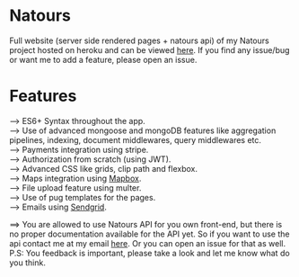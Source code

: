 # Natours
Full website (server side rendered pages + natours api) of my Natours project hosted on heroku and can be viewed <a target='_blank' href='https://natours4.herokuapp.com'>here</a>.
If you find any issue/bug or want me to add a feature, please open an issue.  

# Features  
--> ES6+ Syntax throughout the app.  
--> Use of advanced mongoose and mongoDB features like aggregation pipelines, indexing, document middlewares, query middlewares etc.  
--> Payments integration using stripe.  
--> Authorization from scratch (using JWT).  
--> Advanced CSS like grids, clip path and flexbox.  
--> Maps integration using <a target="_blank" href = 'https://mapbox.com'>Mapbox</a>.  
--> File upload feature using multer.  
--> Use of pug templates for the pages.  
--> Emails using <a target='_blank' href = 'https://sendgrid.com'>Sendgrid</a>. 

==> You are allowed to use Natours API for you own front-end, but there is no proper documentation available for the API yet. So if you want to use the api contact me at my email <a href="mailto:sidmirza4@gmail.com">here</a>. Or you can open an issue for that as well.  
P.S: You feedback is important, please take a look and let me know what do you think.
